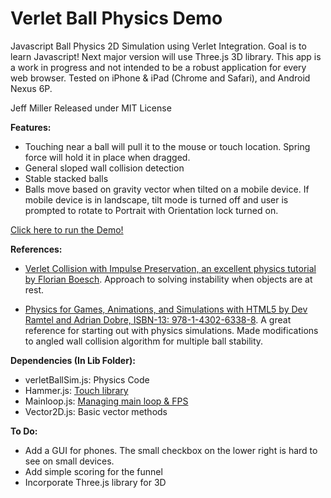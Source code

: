 # Verlet Ball Physics Demo

Javascript Ball Physics 2D Simulation using Verlet Integration. Goal is to learn Javascript! Next major version will use Three.js 3D library. This app is a work in progress and not intended to be a robust application for every web browser. Tested on iPhone & iPad (Chrome and Safari), and Android Nexus 6P.

Jeff Miller 
Released under MIT License

**Features:**
- Touching near a ball will pull it to the mouse or touch location. Spring force will hold it in place when dragged.
- General sloped wall collision detection
- Stable stacked balls
- Balls move based on gravity vector when tilted on a mobile device. If mobile device is in landscape, tilt 
  mode is turned off and user is prompted to rotate to Portrait with Orientation lock turned on.

[Click here to run the Demo!](https://jmogl.github.io/VerletBallPhysicsDemo/)	

**References:**

- [Verlet Collision with Impulse Preservation, an excellent physics tutorial by Florian Boesch](http://codeflow.org/entries/2010/nov/29/verlet-collision-with-impulse-preservation/). Approach to solving instability when objects are at rest.

- [Physics for Games, Animations, and Simulations with HTML5 by Dev Ramtel and Adrian Dobre, ISBN-13: 978-1-4302-6338-8](https://github.com/devramtal/Physics-for-JavaScript-Games-Animation-Simulations). A great reference for starting out with physics simulations. Made modifications to angled wall collision algorithm for multiple ball stability.

**Dependencies (In Lib Folder):**

- verletBallSim.js: Physics Code
- Hammer.js: [Touch library](http://hammerjs.github.io/)
- Mainloop.js: [Managing main loop & FPS](https://github.com/IceCreamYou/MainLoop.js)
- Vector2D.js:  Basic vector methods 

**To Do:**
- Add a GUI for phones. The small checkbox on the lower right is hard to see on small devices.
- Add simple scoring for the funnel
- Incorporate Three.js library for 3D
